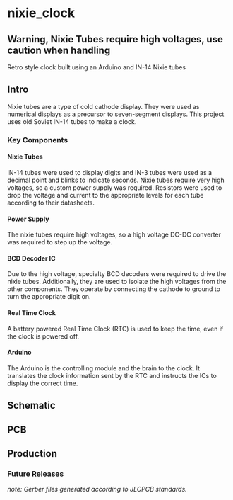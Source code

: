 # nixie_clock

## Warning, Nixie Tubes require high voltages, use caution when handling

Retro style clock built using an Arduino and IN-14 Nixie tubes

## Intro
Nixie tubes are a type of cold cathode display. They were used as numerical displays as a precursor to seven-segment displays. This project uses old Soviet IN-14 tubes to make a clock.

### Key Components
#### Nixie Tubes
IN-14 tubes were used to display digits and IN-3 tubes were used as a decimal point and blinks to indicate seconds. Nixie tubes require very high voltages, so a custom power supply was required. Resistors were used to drop the voltage and current to the appropriate levels for each tube according to their datasheets.
#### Power Supply
The nixie tubes require high voltages, so a high voltage DC-DC converter was required to step up the voltage.
#### BCD Decoder IC
Due to the high voltage, specialty BCD decoders were required to drive the nixie tubes. Additionally, they are used to isolate the high voltages from the other components. They operate by connecting the cathode to ground to turn the appropriate digit on.
#### Real Time Clock
A battery powered Real Time Clock (RTC) is used to keep the time, even if the clock is powered off.
#### Arduino
The Arduino is the controlling module and the brain to the clock. It translates the clock information sent by the RTC and instructs the ICs to display the correct time.
## Schematic

## PCB

## Production

### Future Releases

*note: Gerber files generated according to JLCPCB standards.*
